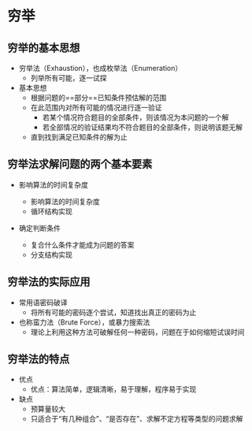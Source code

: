 # 穷举



## 穷举的基本思想

- 穷举法（Exhaustion），也成枚举法（Enumeration）
  - 列举所有可能，逐一试探
- 基本思想
  - 根据问题的==部分==已知条件预估解的范围
  - 在此范围内对所有可能的情况进行逐一验证
    - 若某个情况符合题目的全部条件，则该情况为本问题的一个解
    - 若全部情况的验证结果均不符合题目的全部条件，则说明该题无解
  - 直到找到满足已知条件的解为止



## 穷举法求解问题的两个基本要素

- 影响算法的时间复杂度

  - 影响算法的时间复杂度
  - 循环结构实现

- 确定判断条件

  - 复合什么条件才能成为问题的答案
  - 分支结构实现


## 穷举法的实际应用

- 常用语密码破译
  - 将所有可能的密码逐个尝试，知道找出真正的密码为止
- 也称蛮力法（Brute Force），或暴力搜索法
  - 理论上利用这种方法可破解任何一种密码，问题在于如何缩短试误时间





## 穷举法的特点

- 优点
  - 优点：算法简单，逻辑清晰，易于理解，程序易于实现
- 缺点
  - 预算量较大
  - 只适合于“有几种组合”、“是否存在”、求解不定方程等类型的问题求解

